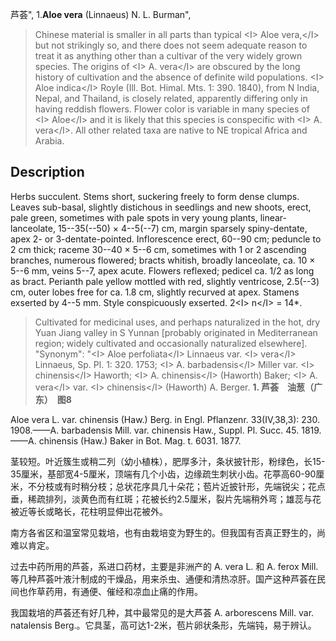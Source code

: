芦荟",
1.**Aloe vera** (Linnaeus) N. L. Burman",

> Chinese material is smaller in all parts than typical &lt;I&gt; Aloe vera,&lt;/I&gt; but not strikingly so, and there does not seem adequate reason to treat it as anything other than a cultivar of the very widely grown species. The origins of &lt;I&gt; A. vera&lt;/I&gt; are obscured by the long history of cultivation and the absence of definite wild populations. &lt;I&gt; Aloe indica&lt;/I&gt; Royle (Ill. Bot. Himal. Mts. 1: 390. 1840), from N India, Nepal, and Thailand, is closely related, apparently differing only in having reddish flowers. Flower color is variable in many species of &lt;I&gt; Aloe&lt;/I&gt; and it is likely that this species is conspecific with &lt;I&gt; A. vera&lt;/I&gt;. All other related taxa are native to NE tropical Africa and Arabia.

## Description
Herbs succulent. Stems short, suckering freely to form dense clumps. Leaves sub-basal, slightly distichous in seedlings and new shoots, erect, pale green, sometimes with pale spots in very young plants, linear-lanceolate, 15--35(--50) × 4--5(--7) cm, margin sparsely spiny-dentate, apex 2- or 3-dentate-pointed. Inflorescence erect, 60--90 cm; peduncle to 2 cm thick; raceme 30--40 × 5--6 cm, sometimes with 1 or 2 ascending branches, numerous flowered; bracts whitish, broadly lanceolate, ca. 10 × 5--6 mm, veins 5--7, apex acute. Flowers reflexed; pedicel ca. 1/2 as long as bract. Perianth pale yellow mottled with red, slightly ventricose, 2.5(--3) cm, outer lobes free for ca. 1.8 cm, slightly recurved at apex. Stamens exserted by 4--5 mm. Style conspicuously exserted. 2&lt;I&gt; n&lt;/I&gt; = 14*.

> Cultivated for medicinal uses, and perhaps naturalized in the hot, dry Yuan Jiang valley in S Yunnan [probably originated in Mediterranean region; widely cultivated and occasionally naturalized elsewhere].
  "Synonym": "&lt;I&gt; Aloe perfoliata&lt;/I&gt; Linnaeus var. &lt;I&gt; vera&lt;/I&gt; Linnaeus, Sp. Pl. 1: 320. 1753; &lt;I&gt; A. barbadensis&lt;/I&gt; Miller var. &lt;I&gt; chinensis&lt;/I&gt; Haworth; &lt;I&gt; A. chinensis&lt;/I&gt; (Haworth) Baker; &lt;I&gt; A. vera&lt;/I&gt; var. &lt;I&gt; chinensis&lt;/I&gt; (Haworth) A. Berger.
**1. 芦荟　油葱（广东）　图8**

Aloe vera L. var. chinensis (Haw.) Berg. in Engl. Pflanzenr. 33(IV,38,3): 230. 1908.——A. barbadensis Mill. var. chinensis Haw., Suppl. Pl. Succ. 45. 1819.——A. chinensis (Haw.) Baker in Bot. Mag. t. 6031. 1877.

茎较短。叶近簇生或稍二列（幼小植株），肥厚多汁，条状披针形，粉绿色，长15-35厘米，基部宽4-5厘米，顶端有几个小齿，边缘疏生刺状小齿。花葶高60-90厘米，不分枝或有时稍分枝；总状花序具几十朵花；苞片近披针形，先端锐尖；花点垂，稀疏排列，淡黄色而有红斑；花被长约2.5厘米，裂片先端稍外弯；雄蕊与花被近等长或略长，花柱明显伸出花被外。

南方各省区和温室常见栽培，也有由栽培变为野生的。但我国有否真正野生的，尚难以肯定。

过去中药所用的芦荟，系进口药材，主要是非洲产的 A. vera L. 和 A. ferox Mill. 等几种芦荟叶液汁制成的干燥品，用来杀虫、通便和清热凉肝。国产这种芦荟在民间也作草药用，有通便、催经和凉血止痛的作用。

我国栽培的芦荟还有好几种，其中最常见的是大芦荟 A. arborescens Mill. var. natalensis Berg.。它具茎，高可达1-2米，苞片卵状条形，先端钝，易于辨认。
